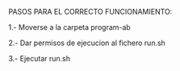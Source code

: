 PASOS PARA EL CORRECTO FUNCIONAMIENTO:

1.- Moverse a la carpeta program-ab

2.- Dar permisos de ejecucion al fichero run.sh

3.- Ejecutar run.sh
